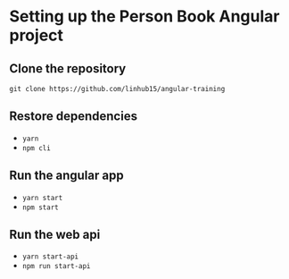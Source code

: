 # Setting up the Person Book Angular project

## Clone the repository
`git clone https://github.com/linhub15/angular-training`

## Restore dependencies
* `yarn`
* `npm cli`

## Run the angular app
* `yarn start`
* `npm start`

## Run the web api
* `yarn start-api`
* `npm run start-api`
